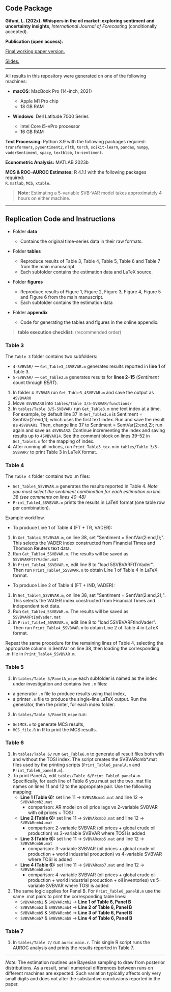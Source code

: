## **Code Package**  
**Gifuni, L. (202x). Whispers in the oil market: exploring sentiment and uncertainty insights**, _International Journal of Forecasting_ (conditionally accepted).  

**Publication (open access).**

<a href="https://papers.ssrn.com/sol3/papers.cfm?abstract_id=3957549"><u>Final working paper version.</u></a>

<a href="https://www.eia.gov/finance/markets/reports_presentations/2025/Gifuni_EIAWS_2025.pdf"><u>Slides.</u></a>

---

All results in this repository were generated on one of the following machines:

- **macOS**: MacBook Pro (14-inch, 2021)  
  - Apple M1 Pro chip  
  - 18 GB RAM  

- **Windows**: Dell Latitude 7000 Series  
  - Intel Core i5-vPro processor  
  - 16 GB RAM  

**Text Processing:** Python 3.9 with the following packages required:
``transformers``, ``pysentiment2``, ``nltk``, ``torch``, ``scikit-learn``, ``pandas``, ``numpy``, ``vaderSentiment``, ``spacy``, ``textblob``, ``lm-sentiment``.

**Econometric Analysis:** MATLAB 2023b

**MCS & ROC–AUROC Estimates:** R 4.1.1 with the following packages required:  
``R.matlab``, ``MCS``, ``xtable``.

> **Note:** Estimating a 5-variable SVB-VAR model takes approximately 4 hours on either machine.

---

## **Replication Code and Instructions**  
- Folder **data**  
  - Contains the original time-series data in their raw formats.

- Folder **tables**
  - Reproduce results of Table 3, Table 4, Table 5, Table 6 and Table 7 from the main manuscript.  
  - Each subfolder contains the estimation data and LaTeX source.  

- Folder **figures**
  - Reproduce results of Figure 1, Figure 2, Figure 3, Figure 4, Figure 5 and Figure 6 from the main manuscript.
  - Each subfolder contains the estimation data

- Folder **appendix**  
  - Code for generating the tables and figures in the online appendix.

> **table execution checklist:** (recommended order)

### Table 3

The `Table 3` folder contains two subfolders:

- `4-SVBVAR/` — `Get_Table3_4SVBVAR.m` generates results reported in **line 1** of Table 3.  
- `5-SVBVAR/` — `Get_Table3.m` generates results for **lines 2–15** (_Sentiment_ count through _BERT_).

1. In folder `4-SVBVAR` run `Get_Table3_4SVBVAR.m` and save the output as `4SVBVAR0`
2. Move `4SVBVAR0` into `tables/Table 3/5-SVBVAR/functions/`
3. In `tables/Table 3/5-SVBVAR/` run `Get_Table3.m` one text index at a time. For example, by default line 37 in `Get_Table3.m` is Sentiment = SentVar(2:end,1); which uses the first text index. Run and save the result as `4SVBVAR1`. Then, change line 37 to Sentiment = SentVar(2:end,2); run again and save as `4SVBVAR2`. Continue incrementing the index and saving results up to `4SVBVAR14`. See the comment block on lines 39–52 in `Get_Table3.m` for the mapping of index.
4. After running all indices, run `Print_Table3_tex.m` in `tables/Table 3/5-SVBVAR/` to print Table 3 in LaTeX format.

### Table 4

The `Table 4` folder contains two .m files:

- `Get_Table4_5SVBVAR.m` generates the results reported in Table 4. _Note you must select the sentiment combination for each estimation on line 38 (see comments on lines 40-48)_  
- `Print_Table4_5SVBVAR.m` prints the results in LaTeX format (one table row per combination).

Example workflow.
- To produce Line 1 of Table 4 (FT + TR, VADER):
1. In `Get_Table4_5SVBVAR.m`, on line 38, set "Sentiment = SentVar(2:end,1);". This selects the VADER index constructed from Financial Times and Thomson Reuters text data.
2. Run `Get_Table4_5SVBVAR.m`. The results will be saved as `5SVBVARFtTrVader.mat`
3. In `Print_Table4_5SVBVAR.m`, edit line 8 to "load 5SVBVARFtTrVader". Then run `Print_Table4_5SVBVAR.m` to obtain Line 1 of Table 4 in LaTeX format.

- To produce Line 2 of Table 4 (FT + IND, VADER):
1. In `Get_Table4_5SVBVAR.m`, on line 38, set "Sentiment = SentVar(2:end,2);". This selects the VADER index constructed from Financial Times and Independent text data.
2. Run `Get_Table4_5SVBVAR.m`. The results will be saved as `5SVBVARFtIndVader.mat`
3. In `Print_Table4_5SVBVAR.m`, edit line 8 to "load 5SVBVARFtIndVader". Then run `Print_Table4_5SVBVAR.m` to obtain Line 2 of Table 4 in LaTeX format.

Repeat the same procedure for the remaining lines of Table 4, selecting the appropriate column in SentVar on line 38, then loading the corresponding .m file in `Print_Table4_5SVBVAR.m`.



### Table 5

1. In `tables/Table 5/PanelA_mspe` each subfolder is named as the index under investigation and contains two `.m` files:
  - a generator `.m` file to produce results using that index,
  - a printer `.m` file to produce the single-line LaTeX output.
    Run the generator, then the printer, for each index folder. 
2. In `tables/Table 5/PanelB_mspe` run:
  - `GetMCS.m` to generate MCS results,
  - `MCS_file.R` in R to print the MCS results.

### Table 6

1. In `tables/Table 6/` run `Get_Table6.m` to generate all result files both with and without the TOSI index. The script creates the SVBVARcmb*.mat files used by the printing scripts (`Print_Table6_panelA.m` and `Print_Table6_panelB.m`).
2. To print Panel A, edit `tables/Table 6/Print_Table6_panelA.m`. Specifically, for each line of Table 6 you must set the two .mat file names on lines 11 and 12 to the appropriate pair. Use the following mapping:
   - **Line 1 (Table 6):** set line 11 -> `SVBVARcmb1.mat` and line 12 -> `SVBVARcmb2.mat`
       - comparison: AR model on oil price lags  vs  2-variable SVBVAR with oil prices + TOSI
   - **Line 2 (Table 6):** set line 11 -> `SVBVARcmb3.mat` and line 12 -> `SVBVARcmb4.mat`
       - comparison: 2-variable SVBVAR (oil prices + global crude oil production)  vs  3-variable SVBVAR where TOSI is added
   - **Line 3 (Table 6):** set line 11 -> `SVBVARcmb5.mat` and line 12 -> `SVBVARcmb6.mat`
       - comparison: 3-variable SVBVAR (oil prices + global crude oil production + world industrial production)  vs  4-variable SVBVAR where TOSI is added
   - **Line 4 (Table 6):** set line 11 -> `SVBVARcmb7.mat` and line 12 -> `SVBVARcmb8.mat`
       - comparison: 4-variable SVBVAR (oil prices + global crude oil production + world industrial production + oil inventories)  vs  5-variable SVBVAR where TOSI is added
3. The same logic applies for Panel B. For `Print_Table6_panelB.m` use the same .mat pairs to print the corresponding table lines:
   - `SVBVARcmb1` & `SVBVARcmb2` -> **Line 1 of Table 6, Panel B**
   - `SVBVARcmb3` & `SVBVARcmb4` -> **Line 2 of Table 6, Panel B**
   - `SVBVARcmb5` & `SVBVARcmb6` -> **Line 3 of Table 6, Panel B**
   - `SVBVARcmb7` & `SVBVARcmb8` -> **Line 4 of Table 6, Panel B**

### Table 7

1. In `tables/Table 7/` run `auroc.main.r`. This single R script runs the AUROC analysis and prints the results reported in Table 7.

---

_Note:_ The estimation routines use Bayesian sampling to draw from posterior distributions. As a result, small numerical differences between runs on different machines are expected. Such variation typically affects only very small digits and does not alter the substantive conclusions reported in the paper.

